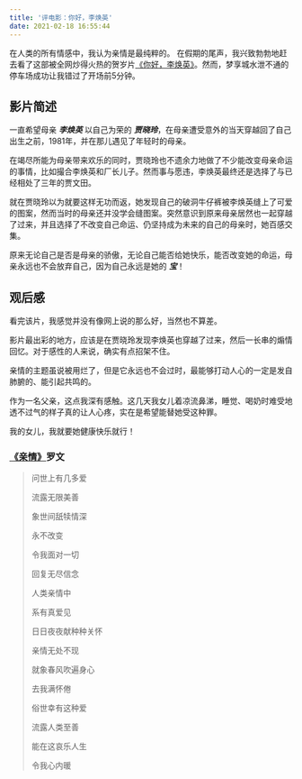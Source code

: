 ```yaml
---
title: '评电影：你好，李焕英'
date: 2021-02-18 16:55:44
---
```


在人类的所有情感中，我认为亲情是最纯粹的。
在假期的尾声，我兴致勃勃地赶去看了这部被全网炒得火热的贺岁片[《你好，李焕英》](https://movie.douban.com/subject/34841067/)。然而，梦享城水泄不通的停车场成功让我错过了开场前5分钟。

## 影片简述

一直希望母亲 ***李焕英*** 以自己为荣的 ***贾晓玲***，在母亲遭受意外的当天穿越回了自己出生之前，1981年，并在那儿遇见了年轻时的母亲。

在竭尽所能为母亲带来欢乐的同时，贾晓玲也不遗余力地做了不少能改变母亲命运的事情，比如撮合李焕英和厂长儿子。然而事与愿违，李焕英最终还是选择了与已经相处了三年的贾文田。

就在贾晓玲以为就要这样无功而返，她发现自己的破洞牛仔裤被李焕英缝上了可爱的图案，然而当时的母亲还并没学会缝图案。突然意识到原来母亲居然也一起穿越了过来，并且选择了不改变自己命运、仍坚持成为未来的自己的母亲时，她百感交集。

原来无论自己是否是母亲的骄傲，无论自己能否给她快乐，能否改变她的命运，母亲永远也不会放弃自己，因为自己永远是她的 ***宝***！

## 观后感

看完该片，我感觉并没有像网上说的那么好，当然也不算差。

影片最出彩的地方，应该是在贾晓玲发现李焕英也穿越了过来，然后一长串的煽情回忆。对于感性的人来说，确实有点招架不住。

亲情的主题虽说被用烂了，但是它永远也不会过时，最能够打动人心的一定是发自肺腑的、能引起共鸣的。

作为一名父亲，这点我深有感触。这几天我女儿着凉流鼻涕，睡觉、喝奶时难受地透不过气的样子真的让人心疼，实在是希望能替她受这种罪。

我的女儿，我就要她健康快乐就行！

### **[《亲情》](https://music.163.com/#/song?id=113237)罗文** ###

>问世上有几多爱
>
>流露无限美善
>
>象世间舐犊情深
>
>永不改变
>
>令我面对一切
>
>回复无尽信念
>
>人类亲情中
>
>系有真爱见
>
>日日夜夜献种种关怀
>
>亲情无处不现
>
>就象春风吹遍身心
>
>去我满怀倦
>
>俗世幸有这种爱
>
>流露人类至善
>
>能在这哀乐人生
>
>令我心内暖
